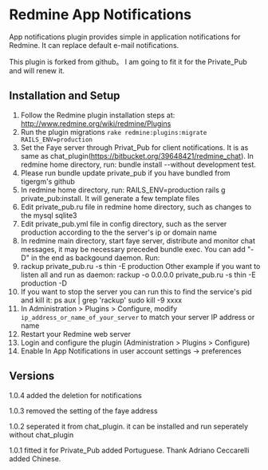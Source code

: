 # Redmine App Notifications

App notifications plugin provides simple in application notifications for Redmine. It can replace default e-mail notifications.

This plugin is forked from github。 I am going to fit it for the Private_Pub and will renew it.


## Installation and Setup

1. Follow the Redmine plugin installation steps at: http://www.redmine.org/wiki/redmine/Plugins
2. Run the plugin migrations `rake redmine:plugins:migrate RAILS_ENV=production`
3. Set the Faye server through Privat_Pub for client notifications. It is as same as chat_plugin(https://bitbucket.org/39648421/redmine_chat). 
   In redmine home directory, run: bundle install --without development test.
4. Please run bundle update private_pub if you have bundled from tigergm's github
5. In redmine home directory, run: RAILS_ENV=production rails g private_pub:install. It will generate a few template files
6. Edit private_pub.ru file in redmine home directory, such as changes to the mysql sqlite3
7. Edit private_pub.yml file in config directory, such as the server production according to the the server's ip or domain name
8. In redmine main directory, start faye server, distribute and monitor chat messages, it may be necessary preceded bundle exec. You can add "-D" in the end as backgound daemon. Run:
9. rackup private_pub.ru -s thin -E production
  Other example if you want to listen all and run as daemon:
  rackup -o 0.0.0.0 private_pub.ru -s thin -E production -D
10.  If you want to stop the server you can run this to find the service's pid and kill it:
  ps aux | grep 'rackup'
  sudo kill -9 xxxx
11. In Administration > Plugins > Configure, modify `ip_address_or_name_of_your_server` to match your server IP address or name
12. Restart your Redmine web server
13. Login and configure the plugin (Administration > Plugins > Configure)
14. Enable In App Notifications in user account settings -> preferences

## Versions

1.0.4
added the deletion for notifications

1.0.3
removed the setting of the faye address

1.0.2
seperated it from chat_plugin. it can be installed and run seperately without chat_plugin

1.0.1
fitted it for Private_Pub
added Portuguese. Thank Adriano Ceccarelli
added Chinese.
